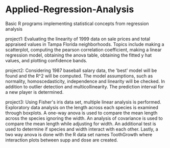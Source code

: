# Applied-Regression-Analysis
Basic R programs implementing statistical concepts from regression analysis

project1: Evaluating the linearity of 1999 data on sale prices and total appraised values in Tampa Florida neighborhoods. Topics include making a scatterplot, computing the pearson correlation coefficient, making a linear regression model, obtaining the anova table, obtaining the fitted y hat values, and plotting confidence bands.

project2: Considering 1987 baseball salary data, the 'best' model will be found and the R^2 will be computed. The model assumptions, such as normality, homoscedasticity, independence and linearity will be checked. In addition to outlier detection and multicollinearity. The prediction interval for a new player is determined.

project3: Using Fisher's iris data set, multiple linear analysis is performed. Exploratory data analysis on the length across each species is examined through boxplots. A one-way anova is used to compare the mean length across the species ignoring the width. An analysis of covariance is used to compare the mean length while adjusting for width. An additional test is used to determine if species and width interact with each other. Lastly, a two way anova is done with the R data set names ToothGrowth where interaction plots between supp and dose are created.
